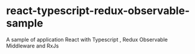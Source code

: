 # react-typescript-redux-observable-sample
A sample of application React with Typescript , Redux Observable Middleware and RxJs 
